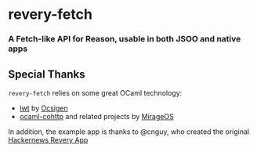 # revery-fetch

### A Fetch-like API for Reason, usable in both JSOO and native apps

## Special Thanks

`revery-fetch` relies on some great OCaml technology:
- [lwt](https://github.com/ocsigen/lwt) by [Ocsigen](https://ocsigen.org/home/intro.html)
- [ocaml-cohttp](https://github.com/mirage/ocaml-cohttp) and related projects by [MirageOS](https://mirage.io/)

In addition, the example app is thanks to @cnguy, who created the original [Hackernews Revery App](https://github.com/cnguy/revery/tree/hackernews/examples/Hackernews)
